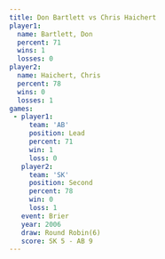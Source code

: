 ```yaml
---
title: Don Bartlett vs Chris Haichert
player1:               
  name: Bartlett, Don  
  percent: 71          
  wins: 1              
  losses: 0            
player2:               
  name: Haichert, Chris
  percent: 78          
  wins: 0              
  losses: 1            
games:
 - player1:        
     team: 'AB'    
     position: Lead
     percent: 71   
     win: 1        
     loss: 0       
   player2:          
     team: 'SK'      
     position: Second
     percent: 78     
     win: 0          
     loss: 1         
   event: Brier        
   year: 2006          
   draw: Round Robin(6)
   score: SK 5 - AB 9  
---
```

